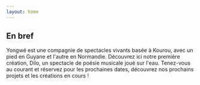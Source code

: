 ```yaml
---
layout: home
---
```



## En bref

Yongwé est une compagnie de spectacles vivants basée à Kourou, avec un pied en Guyane et l'autre en Normandie. Découvrez ici notre première création, Dilo, un spectacle de poésie musicale joué sur l'eau. Tenez-vous au courant et réservez pour les prochaines dates, découvrez nos prochains projets et les créations en cours !
